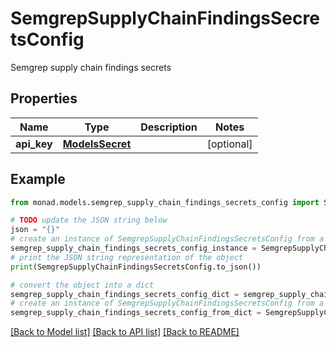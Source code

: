 # SemgrepSupplyChainFindingsSecretsConfig

Semgrep supply chain findings secrets

## Properties

Name | Type | Description | Notes
------------ | ------------- | ------------- | -------------
**api_key** | [**ModelsSecret**](ModelsSecret.md) |  | [optional] 

## Example

```python
from monad.models.semgrep_supply_chain_findings_secrets_config import SemgrepSupplyChainFindingsSecretsConfig

# TODO update the JSON string below
json = "{}"
# create an instance of SemgrepSupplyChainFindingsSecretsConfig from a JSON string
semgrep_supply_chain_findings_secrets_config_instance = SemgrepSupplyChainFindingsSecretsConfig.from_json(json)
# print the JSON string representation of the object
print(SemgrepSupplyChainFindingsSecretsConfig.to_json())

# convert the object into a dict
semgrep_supply_chain_findings_secrets_config_dict = semgrep_supply_chain_findings_secrets_config_instance.to_dict()
# create an instance of SemgrepSupplyChainFindingsSecretsConfig from a dict
semgrep_supply_chain_findings_secrets_config_from_dict = SemgrepSupplyChainFindingsSecretsConfig.from_dict(semgrep_supply_chain_findings_secrets_config_dict)
```
[[Back to Model list]](../README.md#documentation-for-models) [[Back to API list]](../README.md#documentation-for-api-endpoints) [[Back to README]](../README.md)


